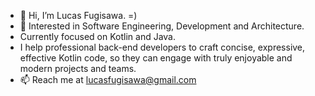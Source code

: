 - 👋 Hi, I’m Lucas Fugisawa. =)
- 👀 Interested in Software Engineering, Development and Architecture.
- Currently focused on Kotlin and Java.
- I help professional back-end developers to craft concise, expressive, effective Kotlin code, so they can engage with truly enjoyable and modern projects and teams.
- 📫 Reach me at lucasfugisawa@gmail.com
